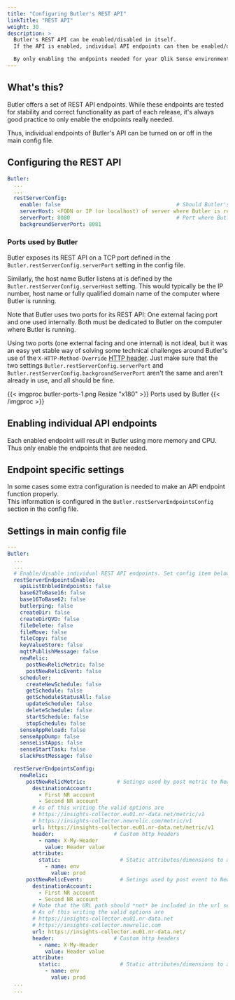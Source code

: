 ```yaml
---
title: "Configuring Butler's REST API"
linkTitle: "REST API"
weight: 30
description: >
  Butler's REST API can be enabled/disabled in itself.  
  If the API is enabled, individual API endpoints can then be enabled/disabled as needed.

  By only enabling the endpoints needed for your Qlik Sense environment, memory usage is minimised and security maximised.
---
```


## What's this?

Butler offers a set of REST API endpoints. While these endpoints are tested for stability and correct functionality as part of each release, it's always good practice to only enable the endpoints really needed.

Thus, individual endpoints of Butler's API can be turned on or off in the main config file.

## Configuring the REST API

```yaml
Butler:
  ...
  ...
  restServerConfig:
    enable: false                                     # Should Butler's REST API be started? Must be true if *any* API endpoints are to be used.
    serverHost: <FQDN or IP (or localhost) of server where Butler is running>   # Use 0.0.0.0 to listen on all network interfaces (e.g. when running in Docker!).
    serverPort: 8080                                  # Port where Butler's REST is available. Any free port on the server where Butler is running can bse used.
    backgroundServerPort: 8081
```

### Ports used by Butler

Butler exposes its REST API on a TCP port defined in the `Butler.restServerConfig.serverPort` setting in the config file.

Similarly, the host name Butler listens at is defined by the `Butler.restServerConfig.serverHost` setting. This would typically be the IP number, host name or fully qualified domain name of the computer where Butler is running.

Note that Butler uses two ports for its REST API: One external facing port and one used internally. Both must be dedicated to Butler on the computer where Butler is running.

Using two ports (one external facing and one internal) is not ideal, but it was an easy yet stable way of solving some technical challenges around Butler's use of the `X-HTTP-Method-Override` [HTTP header](/docs/getting-started/setup/data-connections/). 
Just make sure that the two settings `Butler.restServerConfig.serverPort` and `Butler.restServerConfig.backgroundServerPort` aren't the same and aren't already in use, and all should be fine.

{{< imgproc butler-ports-1.png Resize "x180" >}} Ports used by Butler {{< /imgproc >}}

## Enabling individual API endpoints

Each enabled endpoint will result in Butler using more memory and CPU. Thus only enable the endpoints that are needed.

## Endpoint specific settings

In some cases some extra configuration is needed to make an API endpoint function properly.  
This information is configured in the `Butler.restServerEndpointsConfig` section in the config file.

## Settings in main config file

```yaml
---
Butler:
  ...
  ...
  # Enable/disable individual REST API endpoints. Set config item below to true to enable that endpoint.
  restServerEndpointsEnable:
    apiListEnbledEndpoints: false
    base62ToBase16: false
    base16ToBase62: false
    butlerping: false
    createDir: false
    createDirQVD: false
    fileDelete: false
    fileMove: false
    fileCopy: false
    keyValueStore: false
    mqttPublishMessage: false
    newRelic:
      postNewRelicMetric: false
      postNewRelicEvent: false
    scheduler:
      createNewSchedule: false
      getSchedule: false
      getScheduleStatusAll: false
      updateSchedule: false
      deleteSchedule: false
      startSchedule: false
      stopSchedule: false
    senseAppReload: false
    senseAppDump: false
    senseListApps: false
    senseStartTask: false
    slackPostMessage: false 

  restServerEndpointsConfig:
    newRelic:
      postNewRelicMetric:          # Setings used by post metric to New Relic API endpoint
        destinationAccount:
          - First NR account
          - Second NR account
        # As of this writing the valid options are
        # https://insights-collector.eu01.nr-data.net/metric/v1
        # https://insights-collector.newrelic.com/metric/v1
        url: https://insights-collector.eu01.nr-data.net/metric/v1
        header:                   # Custom http headers
          - name: X-My-Header
            value: Header value
        attribute: 
          static:                   # Static attributes/dimensions to attach to the metrics data sent to New Relic.
            - name: env
              value: prod
      postNewRelicEvent:            # Setings used by post event to New Relic API endpoint
        destinationAccount:
          - First NR account
          - Second NR account
        # Note that the URL path should *not* be included in the url setting below!
        # As of this writing the valid options are
        # https://insights-collector.eu01.nr-data.net
        # https://insights-collector.newrelic.com 
        url: https://insights-collector.eu01.nr-data.net/
        header:                   # Custom http headers
          - name: X-My-Header
            value: Header value
        attribute: 
          static:                   # Static attributes/dimensions to attach to the metrics data sent to New Relic.
            - name: env
              value: prod
  ...
  ...
```
